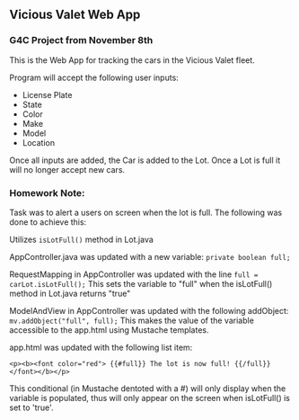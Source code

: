 ## Vicious Valet Web App

### G4C Project from November 8th

This is the Web App for tracking the cars in the Vicious Valet fleet.

Program will accept the following user inputs:
* License Plate
* State
* Color
* Make
* Model
* Location

Once all inputs are added, the Car is added to the Lot. Once a Lot is full it will no longer accept new cars.

### Homework Note:

Task was to alert a users on screen when the lot is full. The following was done to achieve this:

Utilizes `isLotFull()` method in Lot.java

AppController.java was updated with a new variable: `private boolean full;`

RequestMapping in AppController was updated with the line `full = carLot.isLotFull();` This sets the variable to "full" when the isLotFull() method in Lot.java returns "true"

ModelAndView in AppController was updated with the following addObject: `mv.addObject("full", full);` This makes the value of the variable accessible to the app.html using Mustache templates.

app.html was updated with the following list item:

`<p><b><font color="red"> {{#full}} The lot is now full! {{/full}}</font></b></p>`

This conditional (in Mustache dentoted with a #) will only display when the variable is populated, thus will only appear on the screen when isLotFull() is set to 'true'.

